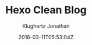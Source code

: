 ---
title: "Hexo Clean Blog"
github: https://github.com/klugjo/hexo-theme-clean-blog
demo: http://www.codeblocq.com/assets/projects/hexo-theme-clean-blog/         
author: Klughertz Jonathan
ssg:
  - Hexo
cms:
  - No Cms
date: 2016-03-11T05:53:04Z
github_branch: master
description: "Hexo implementation of Clean Blog http://blackrockdigital.github.io/startbootstrap-clean-blog/index.html"
stale: false
---